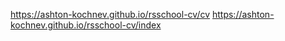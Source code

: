  https://ashton-kochnev.github.io/rsschool-cv/cv
 https://ashton-kochnev.github.io/rsschool-cv/index
